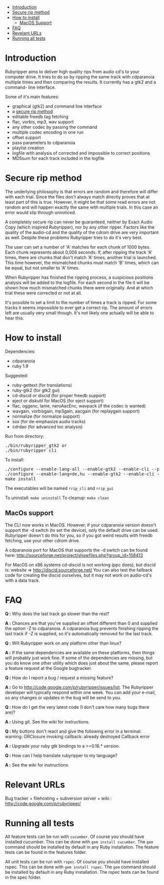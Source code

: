 * [Introduction](#Introduction)
* [Secure rip method](#Secure-rip-method)
* [How to install](#How-to-install)
  * [MacOS Support](#MacOS-support)
* [FAQ](#FAQ)
* [Revelant URLs](#Relevant-urls)
* [Running all tests](#Running-all-tests)


# Introduction<a name="Introduction"></a>

Rubyripper aims to deliver high quality rips from audio cd's to your computer
drive. It tries to do so by ripping the same track with cdparanoia multiple
times and then comparing the results. It currently has a gtk2 and a command-
line interface.

Some of it's main features:
* graphical (gtk2) and command line interface
* a [secure rip method](#Secure-rip-method)
* editable freedb tag fetching
* flac, vorbis, mp3, wav support
* any other codec by passing the command
* multiple codec encoding in one run
* offset support
* pass parameters to cdparanoia
* playlist creation
* logfile with analysis of corrected and impossible to correct positions
* MD5sum for each track included in the logfile


# Secure rip method<a name="Secure-rip-method"></a>

The underlying philosophy is that errors are random and therefore will differ
with each trial. Since the files don't always match directly proves that at
least part of this is true. However, it might be that some read errors are not
random and will happen exactly the same with multiple trials. In this case an
error would slip through unnoticed.

A completely secure rip can never be guaranteed, neither by Exact Audio Copy
(which inspired Rubyripper), nor by any other ripper. Factors like the
quality of the audio-cd and the quality of the cdrom drive are very important
as well. Despite these problems Rubyripper tries to do it's very best.

The user can set a number of 'A' matches for each chunk of 1000 bytes. Each
chunk represents about 0,006 seconds. If, after ripping the track 'A' times,
there are chunks that don't match 'A' times, another trial is launched. This
time however, the mismatched chunks must match 'B' times, which can be equal,
but not smaller to 'A' times.

When Rubyripper has finished the ripping process, a suspicious positions
analysis will be added to the logfile. For each second in the file it will
be shown how much mismatched chunks there were originally. And at which trial
these were corrected or not at all.

It's possible to set a limit to the number of times a track is ripped. For some
tracks it seems impossible to ever get a correct rip. The amount of errors left
are usually very small though. It's not likely one actually will be able to
hear this.


# How to install<a name="How-to-install"></a>

Dependencies:
* cdparanoia
* ruby 1.9

Suggested:
* ruby-gettext (for translations)
* ruby-gtk2 (for gtk2 gui)
* cd-discid or discid (for proper freedb support)
* eject or diskutil for MacOS (for eject support)
* flac, oggenc, lame, neroAacEnc, wavpack (if the codec is wanted)
* wavgain, vorbisgain, mp3gain, aacgain (for replaygain support)
* normalize (for normalize support)
* sox (for de-emphasize audio tracks)
* cdrdao (for advanced toc analysis)

Run from directory:
<pre>
./bin/rubyripper_gtk2 or 
./bin/rubyripper_cli
</pre>

To install:
<pre>
./configure --enable-lang-all --enable-gtk2 --enable-cli --prefix=/usr or
./configure --enable-lang=de,hu --enable-gtk2 --enable-cli --prefix=/usr
make install
</pre>

The executables will be named `rrip_cli` and `rrip_gui`

To uninstall: `make uninstall`
To cleanup: `make clean`


## MacOs support<a name="MacOS-support"></a>

The CLI now works in MacOS. However, if your cdparanoia version
doesn't support the -d switch (to set the device), only the default
drive can be used. Rubyripper doesn't do this for you, so if you got
weird results with freedb fetching, use your other cdrom drive.

A cdparanoia port for MacOS that supports the -d switch can be found here:
http://sourceforge.net/project/showfiles.php?group_id=158413

For MacOS on x86 systems cd-discid is not working (ppc does), but discid is:
website => http://discid.sourceforge.net/
You can also test the fallback code for creating the discid ourselves,
but it may not work on audio-cd's with a data track.


# FAQ<a name="FAQ"></a>

**Q :** Why does the last track go slower than the rest?

**A :** Chances are that you've supplied an offset different than 0 and supplied the
option -Z to cdparanoia. A cdparanoia bug prevents finishing ripping the last
track if -Z is supplied, so it's automatically removed for the last track.

**Q :** Will Rubyripper work on any platform other than linux?

**A :** If the same dependencies are available on these platforms, then things will
probably just work fine. If some of the dependencies are missing, but you do
know one other utility which does just about the same, please report a
feature request at the Google bugtracker.

**Q :** How do I report a bug / request a missing feature?

**A :** Go to http://code.google.com/p/rubyripper/issues/list. The Rubyripper
developer will typically respond within one week. You can add your e-mail,
so any changes or updates in the bug will be send to you.

**Q :** How do I get the very latest code (I don't care how many bugs there are)?

**A :** Using git. See the wiki for instructions.

**Q :** My buttons don't react and give the following error in a terminal:
warning: GRClosure invoking callback: already destroyed Callback error

**A :** Upgrade your ruby gtk bindings to a >=0.16.* version.

**Q :** How can I help translate rubyripper to my language?

**A :** See the wiki for instructions


# Relevant URLs<a name="Relevant-urls"></a>

Bug tracker + filehosting + subversion server + wiki :
http://code.google.com/p/rubyripper/


# Running all tests<a name="Running-all-tests"></a>
All feature tests can be run with `cucumber`. Of course you should have
installed cucumber. This can be done with `gem install cucumber`. The
`gem` command should be installed by default in any Ruby installation.
The feature tests can be found in the features folder.

All unit tests can be run with `rspec`. Of course you should have
installed rspec. This can be done with `gem install rspec`. The
`gem` command should be installed by default in any Ruby installation.
The rspec tests can be found in the spec folder.
